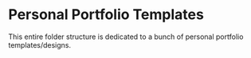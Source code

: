 # Personal Portfolio Templates
This entire folder structure is dedicated to a bunch of personal portfolio templates/designs.